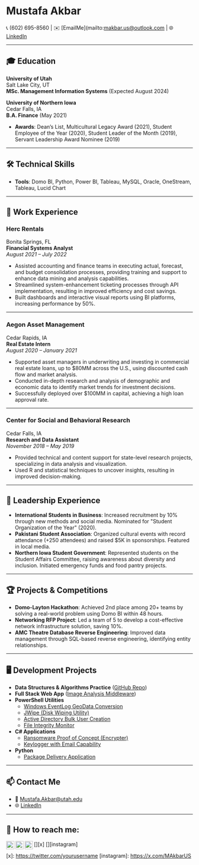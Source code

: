 # Mustafa Akbar
📞 (602) 695-8560 | ✉️ [EmailMe](mailto:makbar.us@outlook.com | 🌐 [LinkedIn](https://linkedin.com/in/Mustafa-Akbar)

---

## 🎓 Education

**University of Utah**  
Salt Lake City, UT  
**MSc. Management Information Systems** (Expected August 2024)  

**University of Northern Iowa**  
Cedar Falls, IA  
**B.A. Finance** (May 2021)  
- **Awards**: Dean’s List, Multicultural Legacy Award (2021), Student Employee of the Year (2020), Student Leader of the Month (2019), Servant Leadership Award Nominee (2019)  

---

## 🛠️ Technical Skills
- **Tools**: Domo BI, Python, Power BI, Tableau, MySQL, Oracle, OneStream, Tableau, Lucid Chart  

---

## 💼 Work Experience

### **Herc Rentals**  
Bonita Springs, FL  
**Financial Systems Analyst**  
_August 2021 – July 2022_
- Assisted accounting and finance teams in executing actual, forecast, and budget consolidation processes, providing training and support to enhance data mining and analysis capabilities.
- Streamlined system-enhancement ticketing processes through API implementation, resulting in improved efficiency and cost savings.
- Built dashboards and interactive visual reports using BI platforms, increasing performance by 50%.

---

### **Aegon Asset Management**  
Cedar Rapids, IA  
**Real Estate Intern**  
_August 2020 – January 2021_
- Supported asset managers in underwriting and investing in commercial real estate loans, up to $80MM across the U.S., using discounted cash flow and market analysis.
- Conducted in-depth research and analysis of demographic and economic data to identify market trends for investment decisions.
- Successfully deployed over $100MM in capital, achieving a high loan approval rate.

---

### **Center for Social and Behavioral Research**  
Cedar Falls, IA  
**Research and Data Assistant**  
_November 2018 – May 2019_
- Provided technical and content support for state-level research projects, specializing in data analysis and visualization.
- Used R and statistical techniques to uncover insights, resulting in improved decision-making.

---

## 🌟 Leadership Experience
- **International Students in Business**: Increased recruitment by 10% through new methods and social media. Nominated for "Student Organization of the Year" (2020).
- **Pakistani Student Association**: Organized cultural events with record attendance (+250 attendees) and raised $5K in sponsorships. Featured in local media.
- **Northern Iowa Student Government**: Represented students on the Student Affairs Committee, raising awareness about diversity and inclusion. Initiated emergency funds and food pantry projects.

---

## 🏆 Projects & Competitions
- **Domo-Layton Hackathon**: Achieved 2nd place among 20+ teams by solving a real-world problem using Domo BI within 48 hours.
- **Networking RFP Project**: Led a team of 5 to develop a cost-effective network infrastructure solution, saving 10%.
- **AMC Theatre Database Reverse Engineering**: Improved data management through SQL-based reverse engineering, identifying entity relationships.

---

## 🖥️ Development Projects
- **Data Structures & Algorithms Practice** ([GitHub Repo](https://github.com/joshmadakor1/Algorithms-Practice))  
- **Full Stack Web App** ([Image Analysis Middleware](https://github.com/joshmadakor1/4chan-Image-Analysis-Middleware-C964))  
- **PowerShell Utilities**  
  - [Windows EventLog GeoData Conversion](https://github.com/joshmadakor1/Sentinel-Lab)  
  - [JWipe (Disk Wiping Utility)](https://github.com/joshmadakor1/Jwipe.PowerShell)  
  - [Active Directory Bulk User Creation](https://github.com/joshmadakor1/AD_PS)  
  - [File Integrity Monitor](https://github.com/joshmadakor1/PowerShell-Integrity-FIM)  
- **C# Applications**  
  - [Ransomware Proof of Concept (Encrypter)](https://github.com/joshmadakor1/EncrypterPOC)  
  - [Keylogger with Email Capability](https://github.com/joshmadakor1/Key-Logger-With-Email)  
- **Python**  
  - [Package Delivery Application](https://github.com/joshmadakor1/Package-Delivery-Pathfinding-Algorithm)  

---

## 📫 Contact Me
- 📧 [Mustafa.Akbar@utah.edu](mailto:Mustafa.Akbar@utah.edu)  
- 🌐 [LinkedIn](https://linkedin.com/in/Mustafa-Akbar)  

---

<h2> 🤳 How to reach me:</h2>

[<img align="left" alt="Mustafa Akbar | LinkedIn" width="22px" src="https://cdn.jsdelivr.net/npm/simple-icons@v3/icons/linkedin.svg" />][linkedin]
[<img align="left" alt="Mustafa Akbar | X" width="22px" src="https://cdn.jsdelivr.net/npm/simple-icons@v3/icons/twitter.svg" />][x]
[<img align="left" alt="Mustafa Akbar | Instagram" width="22px" src="https://cdn.jsdelivr.net/npm/simple-icons@v3/icons/instagram.svg" />][instagram]

[linkedin]: https://linkedin.com/in/mustafa-akbar
[x]: https://twitter.com/yourusername <!-- Replace 'yourusername' with your X/Twitter handle -->
[instagram]: https://x.com/MAkbarUS

<!--
**joshmadakor1/joshmadakor1** is a ✨ _special_ ✨ repository because its `README.md` (this file) appears on your GitHub profile.

Here are some ideas to get you started:

- 🔭 I’m currently working on ...
- 🌱 I’m currently learning ...
- 👯 I’m looking to collaborate on ...
- 🤔 I’m looking for help with ...
- 💬 Ask me about ...
- 📫 How to reach me: ...
- 😄 Pronouns: ...
- ⚡ Fun fact: ...
-->
